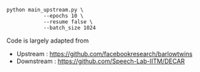 ```
python main_upstream.py \
            --epochs 10 \
            --resume false \
            --batch_size 1024  
```

Code is largely adapted from 

* Upstream : https://github.com/facebookresearch/barlowtwins
* Downstream : https://github.com/Speech-Lab-IITM/DECAR
